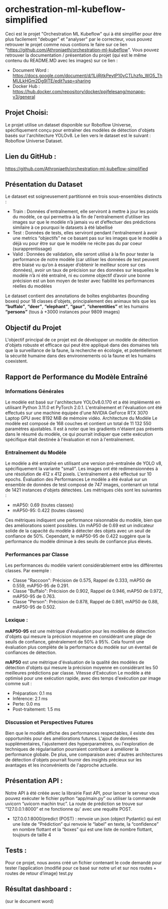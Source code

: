 # orchestration-ml-kubeflow-simplified
Ceci est le projet "Orchestration ML Kubeflow" qui à été simplifier pour être plus facilement "debuger" et "analyser" par le correcteur, vous pouvez retrouver le projet comme nous contions le faire sur ce lien "https://github.com/Athroniaeth/orchestration-ml-kubeflow". Vous pouvez retrouver la documentation / présentation du projet (qui est le même contenu du README.MD avec les images) sur ce lien :

- Document Word : https://docs.google.com/document/d/1LijRjtkPeytP10yCTLhzfp_WO5_ThMULkHGm2Dg9ITE/edit?usp=sharing
- Docker Hub : https://hub.docker.com/repository/docker/ppjfelesang/monapp-v3/general

## Projet Choisi:
Le projet utilise un dataset disponible sur Roboflow Universe, spécifiquement conçu pour entraîner des modèles de détection d'objets basés sur l'architecture YOLOv8. Le lien vers le dataset est le suivant : Roboflow Universe Dataset.

## Lien du GitHub : 
https://github.com/Athroniaeth/orchestration-ml-kubeflow-simplified

## Présentation du Dataset
Le dataset est soigneusement partitionné en trois sous-ensembles distincts :
- Train : Données d'entraînement, elle serviront à mettre à jour les poids du modèle, ce qui permettra à la fin de l'entraînement d’utiliser les images sur que le modèle n’à jamais vu et d’effectuer des prédictions similaire à ce pourquoi le datasets à été labellisé
- Test : Données de tests, elles serviront pendant l'entraînement à avoir une metrics “objectifs” ne ce basant pas sur les images que le modèle à déjà vu pour être sur que le modèle ne récite pas du par coeur (surapprentissage)
- Valid : Données de validation, elle seront utilisé à la fin pour tester la performance de notre modèle (car utiliser les données de test peuvent être biaisé vu qu’on à essayer d’obtenir le meilleur score sur ces données), avoir un taux de précision sur des données sur lesquelles le modèle n’à ni été entraîné, ni eu comme objectif d’avoir une bonne précision est un bon moyen de tester avec fiabilité les performances réelles du modèles

Le dataset contient des annotations de boîtes englobantes (bounding boxes) pour 18 classes d'objets, principalement des animaux tels que les **“buffalo”**, **“deer”**, **“elephant”**, **“gaur”**, **“cherentities”** et les humains **“persons”** (tous à +3000 instances pour 9809 images)

## Objectif du Projet
L'objectif principal de ce projet est de développer un modèle de détection d'objets robuste et efficace qui peut être appliqué dans des domaines tels que la surveillance de la faune, la recherche en écologie, et potentiellement la sécurité humaine dans des environnements où la faune et les humains coexistent.

## Rapport de Performance du Modèle Entraîné
### Informations Générales
Le modèle est basé sur l'architecture YOLOv8.0.170 et a été implémenté en utilisant Python 3.11.0 et PyTorch 2.0.1. L'entraînement et l'évaluation ont été effectués sur une machine équipée d'une NVIDIA GeForce RTX 3070 Laptop GPU avec 8192 MiB de mémoire vidéo.
Architecture du Modèle
Le modèle est composé de 168 couches et contient un total de 11 132 550 paramètres ajustables. Il est à noter que les gradients n'étaient pas présents dans le résumé du modèle, ce qui pourrait indiquer que cette exécution spécifique était destinée à l'évaluation et non à l'entraînement.
### Entraînement du Modèle
Le modèle a été entraîné en utilisant une version pré-entraînée de YOLO v8, spécifiquement la variante "small". Les images ont été redimensionnées à une résolution de 412 x 412 pixels. L'entraînement a été effectué sur 10 epochs.
Évaluation des Performances
Le modèle a été évalué sur un ensemble de données de test composé de 747 images, contenant un total de 1421 instances d'objets détectées. Les métriques clés sont les suivantes :
- mAP50: 0.69 (toutes classes)
- mAP50-95: 0.422 (toutes classes)
  
Ces métriques indiquent une performance raisonnable du modèle, bien que des améliorations soient possibles. Un mAP50 de 0.69 est un indicateur solide de la capacité du modèle à détecter des objets avec un seuil de confiance de 50%. Cependant, le mAP50-95 de 0.422 suggère que la performance du modèle diminue à des seuils de confiance plus élevés.

### Performances par Classe
Les performances du modèle varient considérablement entre les différentes classes. Par exemple :
- Classe "Raccoon": Précision de 0.575, Rappel de 0.333, mAP50 de 0.559, mAP50-95 de 0.291.
- Classe "Buffalo": Précision de 0.902, Rappel de 0.946, mAP50 de 0.972, mAP50-95 de 0.763.
- Classe "Person": Précision de 0.878, Rappel de 0.861, mAP50 de 0.88, mAP50-95 de 0.502.

### Lexique : 
**mAP50-95** est une métrique d'évaluation pour les modèles de détection d'objets qui mesure la précision moyenne en considérant une plage de seuils de confiance, généralement de 50% à 95%. Cela fournit une évaluation plus complète de la performance du modèle sur un éventail de confiances de détection.


**mAP50** est une métrique d'évaluation de la qualité des modèles de détection d'objets qui mesure la précision moyenne en considérant les 50 meilleures prédictions par classe.
Vitesse d'Exécution
Le modèle a été optimisé pour une exécution rapide, avec des temps d'exécution par image comme suit :
- Préparation: 0.1 ms
- Inférence: 2.1 ms
- Perte: 0.0 ms
- Post-traitement: 1.5 ms

### Discussion et Perspectives Futures
Bien que le modèle affiche des performances respectables, il existe des opportunités pour des améliorations futures. L'ajout de données supplémentaires, l'ajustement des hyperparamètres, ou l'exploration de techniques de régularisation pourraient contribuer à améliorer la performance globale. De plus, une comparaison avec d'autres architectures de détection d'objets pourrait fournir des insights précieux sur les avantages et les inconvénients de l'approche actuelle.
## Présentation API :
Notre API à été créée avec la librairie Fast API, pour lancer le serveur vous pouvez exécuter le fichier python “app/main.py” ou utiliser la commande uvicorn “uvicorn machin truc”. La route de prédiction se trouve sur “127.0.0.1:8000” et ne fonctionne qu' avec une requête POST.
- 127.0.0.1:8000/predict (POST) :
renvoie un json (object Pydantic) qui est une liste de “Prédiction” qui renvoie le “label” en texte, la “confidence” en nombre flottant et la “boxes” qui est une liste de nombre flottant, toujours de taille 4
	
## Tests :
Pour ce projet, nous avons créé un fichier contenant le code demandé pour tester l’application (modifié pour ce basé sur notre url et sur nos routes + routes de retour d’image) test.py

## Résultat dashboard : 
(sur le document word)

